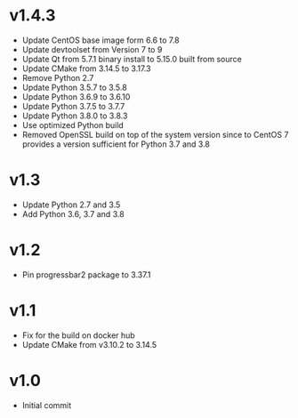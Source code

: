 # v1.4.3

- Update CentOS base image form 6.6 to 7.8
- Update devtoolset from Version 7 to 9
- Update Qt from 5.7.1 binary install to 5.15.0 built from source
- Update CMake from 3.14.5 to 3.17.3
- Remove Python 2.7
- Update Python 3.5.7 to 3.5.8
- Update Python 3.6.9 to 3.6.10
- Update Python 3.7.5 to 3.7.7
- Update Python 3.8.0 to 3.8.3
- Use optimized Python build
- Removed OpenSSL build on top of the system version since to CentOS 7 provides a version sufficient for Python 3.7 and 3.8

# v1.3

- Update Python 2.7 and 3.5
- Add Python 3.6, 3.7 and 3.8

# v1.2

- Pin progressbar2 package to 3.37.1

# v1.1

- Fix for the build on docker hub
- Update CMake from v3.10.2 to 3.14.5

# v1.0

- Initial commit
